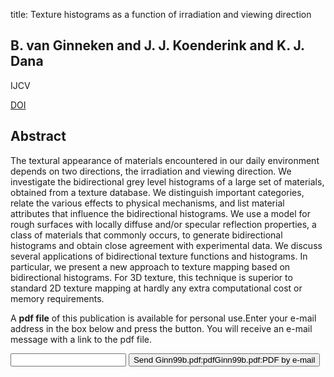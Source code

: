 title: Texture histograms as a function of irradiation and viewing direction

## B. van Ginneken and J. J. Koenderink and K. J. Dana
IJCV

<a href="https://doi.org/10.1023/A:1008018015948">DOI</a>

## Abstract
The textural appearance of materials encountered in our daily environment depends on two directions, the irradiation and viewing direction. We investigate the bidirectional grey level histograms of a large set of materials, obtained from a texture database. We distinguish important categories, relate the various effects to physical mechanisms, and list material attributes that influence the bidirectional histograms. We use a model for rough surfaces with locally diffuse and/or specular reflection properties, a class of materials that commonly occurs, to generate bidirectional histograms and obtain close agreement with experimental data. We discuss several applications of bidirectional texture functions and histograms. In particular, we present a new approach to texture mapping based on bidirectional histograms. For 3D texture, this technique is superior to standard 2D texture mapping at hardly any extra computational cost or memory requirements.

A <b>pdf file</b> of this publication is available for personal use.Enter your e-mail address in the box below and press the button. You will receive an e-mail message with a link to the pdf file.
<form action="sender.php">  <input type="text" name="email">  <input type="submit" value="Send Ginn99b.pdf:pdfGinn99b.pdf:PDF by e-mail"></form>